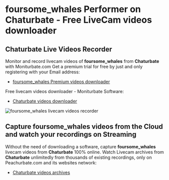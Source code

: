 # foursome_whales Performer on Chaturbate - Free LiveCam videos downloader

## Chaturbate Live Videos Recorder

Monitor and record livecam videos of **foursome_whales** from **Chaturbate** with Moniturbate.com
Get a premium trial for free by just and only registering with your Email address:
* [foursome_whales Premium videos downloader](https://moniturbate.com/request-demo-licence-key.html)

Free livecam videos downloader - Moniturbate Software:
* [Chaturbate videos downloader](https://moniturbate.com/moniturbate-download-software.html)

![foursome_whales livecam videos recorder](https://peachurnet.com/templates/moniturbate-software.png)


## Capture foursome_whales videos from the Cloud and watch your recordings on Streaming

Without the need of downloading a software, capture **foursome_whales** livecam videos from **Chaturbate** 100% online.
Watch Livecam archives from **Chaturbate** unlimitedly from thousands of existing recordings, only on Peachurbate.com and its websites network:
* [Chaturbate videos archives](https://peachurnet.com/)